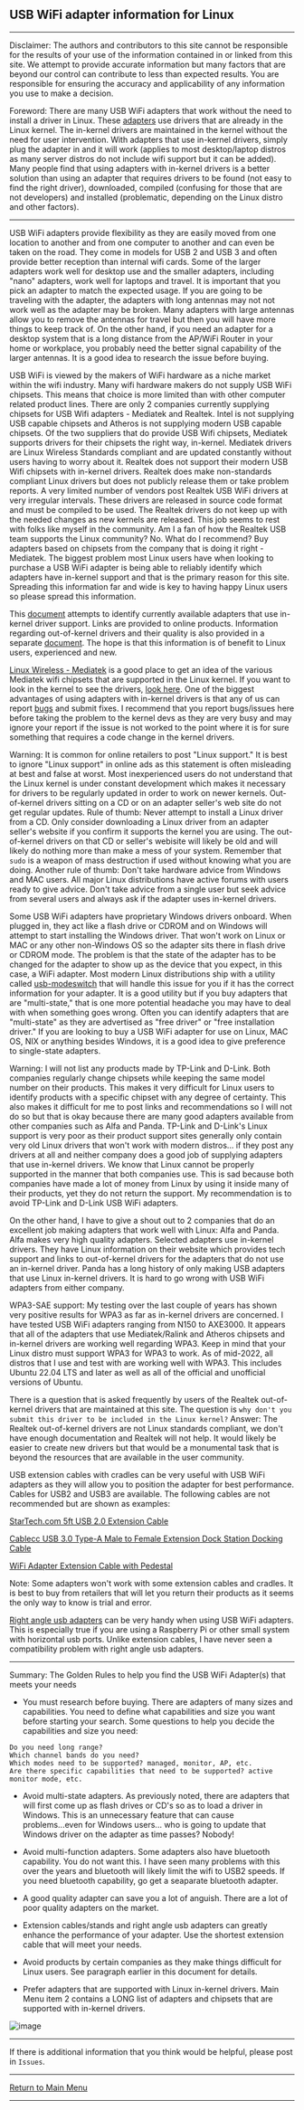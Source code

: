 ## USB WiFi adapter information for Linux

-----

Disclaimer: The authors and contributors to this site cannot be responsible for the results of your use of the information contained in or linked from this site. We attempt to provide accurate information but many factors that are beyond our control can contribute to less than expected results. You are responsible for ensuring the accuracy and applicability of any information you use to make a decision.

Foreword: There are many USB WiFi adapters that work without the need to install a driver in Linux. These [adapters](https://github.com/morrownr/USB-WiFi/blob/main/home/USB_WiFi_Adapters_that_are_supported_with_Linux_in-kernel_drivers.md) use drivers that are already in the Linux kernel. The in-kernel drivers are maintained in the kernel without the need for user intervention. With adapters that use in-kernel drivers, simply plug the adapter in and it will work (applies to most desktop/laptop distros as many server distros do not include wifi support but it can be added). Many people find that using adapters with in-kernel drivers is a better solution than using an adapter that requires drivers to be found (not easy to find the right driver), downloaded, compiled (confusing for those that are not developers) and installed (problematic, depending on the Linux distro and other factors).

-----

USB WiFi adapters provide flexibility as they are easily moved from one location to another and from one computer to another and can even be taken on the road. They come in models for USB 2 and USB 3 and often provide better reception than internal wifi cards. Some of the larger adapters work well for desktop use and the smaller adapters, including "nano" adapters, work well for laptops and travel. It is important that you pick an adapter to match the expected usage. If you are going to be traveling with the adapter, the adapters with long antennas may not not work well as the adapter may be broken. Many adapters with large antennas allow you to remove the antennas for travel but then you will have more things to keep track of. On the other hand, if you need an adapter for a desktop system that is a long distance from the AP/WiFi Router in your home or workplace, you probably need the better signal capability of the larger antennas. It is a good idea to research the issue before buying.

USB WiFi is viewed by the makers of WiFi hardware as a niche market within the wifi industry. Many wifi hardware makers do not supply USB WiFi chipsets. This means that choice is more limited than with other computer related product lines. There are only 2 companies currently supplying chipsets for USB Wifi adapters - Mediatek and Realtek. Intel is not supplying USB capable chipsets and Atheros is not supplying modern USB capable chipsets. Of the two suppliers that do provide USB Wifi chipsets, Mediatek supports drivers for their chipsets the right way, in-kernel. Mediatek drivers are Linux Wireless Standards compliant and are updated constantly without users having to worry about it. Realtek does not support their modern USB Wifi chipsets with in-kernel drivers. Realtek does make non-standards compliant Linux drivers but does not publicly release them or take problem reports. A very limited number of vendors post Realtek USB WiFi drivers at very irregular intervals. These drivers are released in source code format and must be compiled to be used. The Realtek drivers do not keep up with the needed changes as new kernels are released. This job seems to rest with folks like myself in the community. Am I a fan of how the Realtek USB team supports the Linux community? No. What do I recommend? Buy adapters based on chipsets from the company that is doing it right - Mediatek. The biggest problem most Linux users have when looking to purchase a USB WiFi adapter is being able to reliably identify which adapters have in-kernel support and that is the primary reason for this site. Spreading this information far and wide is key to having happy Linux users so please spread this information.

This [document](https://github.com/morrownr/USB-WiFi/blob/main/home/USB_WiFi_Adapters_that_are_supported_with_Linux_in-kernel_drivers.md) attempts to identify currently available adapters that use in-kernel driver support. Links are provided to online products. Information regarding out-of-kernel drivers and their quality is also provided in a separate [document](https://github.com/morrownr/USB-WiFi/blob/main/home/USB_WiFi_Adapter_out-of-kernel_drivers_for_Linux.md). The hope is that this information is of benefit to Linux users, experienced and new.

[Linux Wireless - Mediatek](https://wireless.wiki.kernel.org/en/users/drivers/mediatek) is a good place to get an idea of the various Mediatek wifi chipsets that are supported in the Linux kernel. If you want to look in the kernel to see the drivers, [look here](https://github.com/torvalds/linux/tree/master/drivers/net/wireless/mediatek). One of the biggest advantages of using adapters with in-kernel drivers is that any of us can report [bugs](https://wireless.wiki.kernel.org/en/users/documentation/reporting_bugs) and submit fixes. I recommend that you report bugs/issues here before taking the problem to the kernel devs as they are very busy and may ignore your report if the issue is not worked to the point where it is for sure something that requires a code change in the kernel drivers.

Warning: It is common for online retailers to post "Linux support." It is best to ignore "Linux support" in online ads as this statement is often misleading at best and false at worst. Most inexperienced users do not understand that the Linux kernel is under constant development which makes it necessary for drivers to be regularly updated in order to work on newer kernels. Out-of-kernel drivers sitting on a CD or on an adapter seller's web site do not get regular updates. Rule of thumb: Never attempt to install a Linux driver from a CD. Only consider downloading a Linux driver from an adapter seller's website if you confirm it supports the kernel you are using. The out-of-kernel drivers on that CD or seller's webisite will likely be old and will likely do nothing more than make a mess of your system. Remember that `sudo` is a weapon of mass destruction if used without knowing what you are doing. Another rule of thumb: Don't take hardware advice from Windows and MAC users. All major Linux distributions have active forums with users ready to give advice. Don't take advice from a single user but seek advice from several users and always ask if the adapter uses in-kernel drivers.

Some USB WiFi adapters have proprietary Windows drivers onboard. When plugged in, they act like a flash drive or CDROM and on Windows will attempt to start installing the Windows driver. That won't work on Linux or MAC or any other non-Windows OS so the adapter sits there in flash drive or CDROM mode. The problem is that the state of the adapter has to be changed for the adapter to show up as the device that you expect, in this case, a WiFi adapter. Most modern Linux distributions ship with a utility called [usb-modeswitch](https://github.com/morrownr/USB-WiFi/blob/main/home/How_to_Modeswitch.md) that will handle this issue for you if it has the correct information for your adapter. It is a good utility but if you buy adapters that are "multi-state," that is one more potential headache you may have to deal with when something goes wrong. Often you can identify adapters that are "multi-state" as they are advertised as "free driver" or "free installation driver." If you are looking to buy a USB WiFi adapter for use on Linux, MAC OS, NIX or anything besides Windows, it is a good idea to give preference to single-state adapters.

Warning: I will not list any products made by TP-Link and D-Link. Both companies regularly change chipsets while keeping the same model number on their products. This makes it very difficult for Linux users to identify products with a specific chipset with any degree of certainty. This also makes it difficult for me to post links and recommendations so I will not do so but that is okay because there are many good adapters available from other companies such as Alfa and Panda. TP-Link and D-Link's Linux support is very poor as their product support sites generally only contain very old Linux drivers that won't work with modern distros... if they post any drivers at all and neither company does a good job of supplying adapters that use in-kernel drivers. We know that Linux cannot be properly supported in the manner that both companies use. This is sad because both companies have made a lot of money from Linux by using it inside many of their products, yet they do not return the support. My recommendation is to avoid TP-Link and D-Link USB WiFi adapters.

On the other hand, I have to give a shout out to 2 companies that do an excellent job making adapters that work well with Linux: Alfa and Panda. Alfa makes very high quality adapters. Selected adapters use in-kernel drivers. They have Linux information on their website which provides tech support and links to out-of-kernel drivers for the adapters that do not use an in-kernel driver. Panda has a long history of only making USB adapters that use Linux in-kernel drivers. It is hard to go wrong with USB WiFi adapters from either company.

WPA3-SAE support: My testing over the last couple of years has shown very positive results for WPA3 as far as in-kernel drivers are concerned. I have tested USB WiFi adapters ranging from N150 to AXE3000. It appears that all of the adapters that use Mediatek/Ralink and Atheros chipsets and in-kernel drivers are working well regarding WPA3. Keep in mind that your Linux distro must support WPA3 for WPA3 to work. As of mid-2022, all distros that I use and test with are working well with WPA3. This includes Ubuntu 22.04 LTS and later as well as all of the official and unofficial versions of Ubuntu.

There is a question that is asked frequently by users of the Realtek out-of-kernel drivers that are maintained at this site. The question is `why don't you submit this driver to be included in the Linux kernel?` Answer: The Realtek out-of-kernel drivers are not Linux standards compliant, we don't have enough documentation and Realtek will not help. It would likely be easier to create new drivers but that would be a monumental task that is beyond the resources that are available in the user community. 

USB extension cables with cradles can be very useful with USB WiFi adapters as they will allow you to position the adapter for best performance. Cables for USB2 and USB3 are available. The following cables are not recommended but are shown as examples:

[StarTech.com 5ft USB 2.0 Extension Cable](https://www.amazon.com/5ft-Desktop-USB-Extension-Cable/dp/B001K9BFB8)

[Cablecc USB 3.0 Type-A Male to Female Extension Dock Station Docking Cable](https://www.amazon.com/Cablecc-Female-Extension-Station-Docking/dp/B07SH4RZ6S)

[WiFi Adapter Extension Cable with Pedestal](https://smile.amazon.com/gp/product/B08R2Y53QK?ref=em_1p_0_im&ref_=pe_3681270_598503160)

Note: Some adapters won't work with some extension cables and cradles. It is best to buy from retailers that will let you return their products as it seems the only way to know is trial and error.

[Right angle usb adapters](https://www.amazon.com/dp/B07S6B5X76) can be very handy when using USB WiFi adapters. This is especially true if you are using a Raspberry Pi or other small system with horizontal usb ports. Unlike extension cables, I have never seen a compatibility problem with right angle usb adapters.

-----

Summary: The Golden Rules to help you find the USB WiFi Adapter(s) that meets your needs

- You must research before buying. There are adapters of many sizes and capabilities. You need to define what capabilities and size you want before starting your search. Some questions to help you decide the capabilities and size you need:

```
Do you need long range?
Which channel bands do you need?
Which modes need to be supported? managed, monitor, AP, etc.
Are there specific capabilities that need to be supported? active monitor mode, etc.
```

- Avoid multi-state adapters. As previously noted, there are adapters that will first come up as flash drives or CD's so as to load a driver in Windows. This is an unnecessary feature that can cause problems...even for Windows users... who is going to update that Windows driver on the adapter as time passes? Nobody!

- Avoid multi-function adapters. Some adapters also have bluetooth capability. You do not want this. I have seen many problems with this over the years and bluetooth will likely limit the wifi to USB2 speeds. If you need bluetooth capability, go get a seaparate bluetooth adapter.

- A good quality adapter can save you a lot of anguish. There are a lot of poor quality adapters on the market. 

- Extension cables/stands and right angle usb adapters can greatly enhance the performance of your adapter. Use the shortest extension cable that will meet your needs.

- Avoid products by certain companies as they make things difficult for Linux users. See paragraph earlier in this document for details.

- Prefer adapters that are supported with Linux in-kernel drivers. Main Menu item 2 contains a LONG list of adapters and chipsets that are supported with in-kernel drivers.

![image](https://github.com/morrownr/USB-WiFi/assets/69053122/191306b2-f36c-4369-8944-de2bec784ba5)

-----

If there is additional information that you think would be helpful, please post in `Issues`.

-----

[Return to Main Menu](https://github.com/morrownr/USB-WiFi)

-----
